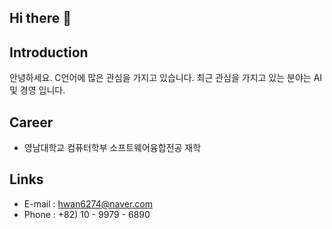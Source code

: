 ## Hi there 👋


## Introduction
안녕하세요.
C언어에 많은 관심을 가지고 있습니다.
최근 관심을 가지고 있는 분야는 AI 및 경영 입니다.

## Career
- 영남대학교 컴퓨터학부 소프트웨어융합전공 재학

## Links
- E-mail : hwan6274@naver.com
- Phone : +82) 10 - 9979 - 6890
<!--
**Junhwan-npc/Junhwan-npc** is a ✨ _special_ ✨ repository because its `README.md` (this file) appears on your GitHub profile.

Here are some ideas to get you started:

- 🔭 I’m currently working on ...
- 🌱 I’m currently learning ...
- 👯 I’m looking to collaborate on ...
- 🤔 I’m looking for help with ...
- 💬 Ask me about ...
- 📫 How to reach me: ...
- 😄 Pronouns: ...
- ⚡ Fun fact: ...
-->
